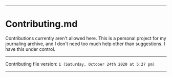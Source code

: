 
***

# Contributing.md

Contributions currently aren't allowed here. This is a personal project for my journaling archive, and I don't need too much help other than suggestions. I have this under control.

***

Contributing file version: `1 (Saturday, October 24th 2020 at 5:27 pm)`

***
